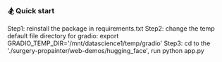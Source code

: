 ### 🏂 Quick start
Step1: reinstall the package in requirements.txt
Step2: change the temp default file directory for gradio: export GRADIO_TEMP_DIR='/mnt/datascience1/temp/gradio'
Step3: cd to the './surgery-propainter/web-demos/hugging_face', run python app.py